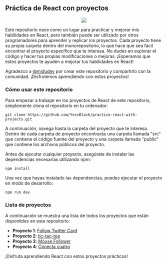 ## Práctica de React con proyectos

<div align="center">
  <img src="https://media.giphy.com/media/bGgsc5mWoryfgKBx1u/giphy.gif" />
</div>

Este repositorio nace como un lugar para practicar y mejorar mis habilidades en React, pero también puede ser utilizado por otros programadores para aprender y replicar los proyectos. Cada proyecto tiene su propia carpeta dentro del monorepositorio, lo que hace que sea fácil encontrar el proyecto específico que te interesa. No dudes en explorar el código y hacer tus propias modificaciones o mejoras. ¡Esperamos que estos proyectos te ayuden a mejorar tus habilidades en React!

Agradezco a  [@midudev](https://twitter.com/midudev) por crear este repositorio y compartirlo con la comunidad. ¡Disfrutemos aprendiendo con estos proyectos!

### Cómo usar este repositorio

Para empezar a trabajar en los proyectos de React de este repositorio, simplemente clona el repositorio en tu ordenador:

`git clone https://github.com/YessBlack/practice-react-with-projects.git` 

A continuación, navega hasta la carpeta del proyecto que te interesa. Dentro de cada carpeta de proyecto encontrarás una carpeta llamada "src" que contiene el código fuente del proyecto y una carpeta llamada "public" que contiene los archivos públicos del proyecto.

Antes de ejecutar cualquier proyecto, asegúrate de instalar las dependencias necesarias utilizando npm:

`npm install` 

Una vez que hayas instalado las dependencias, puedes ejecutar el proyecto en modo de desarrollo:

`npm run dev` 

### Lista de proyectos

A continuación se muestra una lista de todos los proyectos que están disponibles en este repositorio:

-   **Proyecto 1**: [Follow Twitter Card](https://github.com/YessBlack/practice-react-with-projects/tree/main/01-follow-twitter-card)
-   **Proyecto 2**: [tic-tac-toe](https://github.com/YessBlack/practice-react-with-projects/tree/main/02-tic-tac-toe)
-   **Proyecto 3**: [Mouse Follower](https://github.com/YessBlack/practice-react-with-projects/tree/main/03-mouse-follower)
-   **Proyecto 4**: [Conecta cuatro](https://github.com/YessBlack/practice-react-with-projects/tree/main/04-conecta-cuatro)

¡Disfruta aprendiendo React con estos proyectos prácticos!
